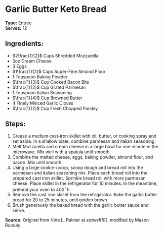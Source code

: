# Garlic Butter Keto Bread

**Type:** Entree\
**Serves:** 12

## Ingredients:
- $2\frac{1}{2}$ Cups Shredded Mozzarella
- 2oz Cream Cheese
- 3 Eggs
- $1\frac{1}{2}$ Cups Super-Fine Almond Flour
- 1 Teaspoon Baking Powder
- $\frac{1}{3}$ Cup Cooked Bacon Bits
- $\frac{1}{2}$ Cup Grated Parmesan
- 1 Teaspoon Italian Seasoning
- $\frac{1}{4}$ Cup Browned Butter
- 4 Finely Minced Garlic Cloves
- $\frac{1}{2}$ Cup Fresh Chopped Parsley

## Steps:
1. Grease a medium cast-iron skillet with oil, butter, or cooking spray and set aside. In a shallow plate, combine parmesan and italian seasoning.
2. Melt Mozzarella and cream cheese in a large bowl for one minute in the microwave. Mix well with a spatula until smooth.
3. Combine the melted cheese, eggs, baking powder, almond flour, and bacon. Mix until smooth.
4. Using a large cookie scoop, scoop dough and bread roll into the parmesan and italian seasoning mix. Place each bread roll into the prepared cast iron skillet. Sprinkle bread roll with more parmesan cheese. Place skillet in the refrigerator for 10 minutes. In the meantime, preheat your oven to 400$^\circ$F.
5. Remove the cast iron skillet from the refrigerator. Bake the garlic butter bread for 20 to 25 minutes, until golden brown.
6. Brush generously the baked bread with the garlic butter sauce and serve.

**Source:** Original from Nina L. Palmer at *eatwell101*, modified by Mason Rumuly
